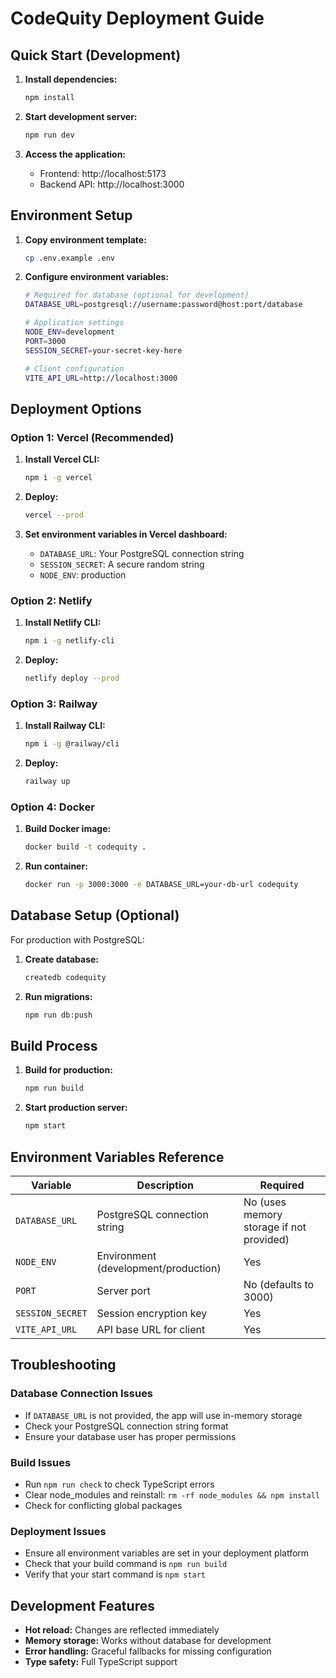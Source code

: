 # CodeQuity Deployment Guide

## Quick Start (Development)

1. **Install dependencies:**
   ```bash
   npm install
   ```

2. **Start development server:**
   ```bash
   npm run dev
   ```

3. **Access the application:**
   - Frontend: http://localhost:5173
   - Backend API: http://localhost:3000

## Environment Setup

1. **Copy environment template:**
   ```bash
   cp .env.example .env
   ```

2. **Configure environment variables:**
   ```bash
   # Required for database (optional for development)
   DATABASE_URL=postgresql://username:password@host:port/database
   
   # Application settings
   NODE_ENV=development
   PORT=3000
   SESSION_SECRET=your-secret-key-here
   
   # Client configuration
   VITE_API_URL=http://localhost:3000
   ```

## Deployment Options

### Option 1: Vercel (Recommended)

1. **Install Vercel CLI:**
   ```bash
   npm i -g vercel
   ```

2. **Deploy:**
   ```bash
   vercel --prod
   ```

3. **Set environment variables in Vercel dashboard:**
   - `DATABASE_URL`: Your PostgreSQL connection string
   - `SESSION_SECRET`: A secure random string
   - `NODE_ENV`: production

### Option 2: Netlify

1. **Install Netlify CLI:**
   ```bash
   npm i -g netlify-cli
   ```

2. **Deploy:**
   ```bash
   netlify deploy --prod
   ```

### Option 3: Railway

1. **Install Railway CLI:**
   ```bash
   npm i -g @railway/cli
   ```

2. **Deploy:**
   ```bash
   railway up
   ```

### Option 4: Docker

1. **Build Docker image:**
   ```bash
   docker build -t codequity .
   ```

2. **Run container:**
   ```bash
   docker run -p 3000:3000 -e DATABASE_URL=your-db-url codequity
   ```

## Database Setup (Optional)

For production with PostgreSQL:

1. **Create database:**
   ```bash
   createdb codequity
   ```

2. **Run migrations:**
   ```bash
   npm run db:push
   ```

## Build Process

1. **Build for production:**
   ```bash
   npm run build
   ```

2. **Start production server:**
   ```bash
   npm start
   ```

## Environment Variables Reference

| Variable | Description | Required |
|----------|-------------|----------|
| `DATABASE_URL` | PostgreSQL connection string | No (uses memory storage if not provided) |
| `NODE_ENV` | Environment (development/production) | Yes |
| `PORT` | Server port | No (defaults to 3000) |
| `SESSION_SECRET` | Session encryption key | Yes |
| `VITE_API_URL` | API base URL for client | Yes |

## Troubleshooting

### Database Connection Issues
- If `DATABASE_URL` is not provided, the app will use in-memory storage
- Check your PostgreSQL connection string format
- Ensure your database user has proper permissions

### Build Issues
- Run `npm run check` to check TypeScript errors
- Clear node_modules and reinstall: `rm -rf node_modules && npm install`
- Check for conflicting global packages

### Deployment Issues
- Ensure all environment variables are set in your deployment platform
- Check that your build command is `npm run build`
- Verify that your start command is `npm start`

## Development Features

- **Hot reload:** Changes are reflected immediately
- **Memory storage:** Works without database for development
- **Error handling:** Graceful fallbacks for missing configuration
- **Type safety:** Full TypeScript support
